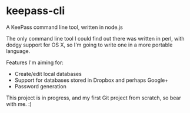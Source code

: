 keepass-cli
==========

A KeePass command line tool, written in node.js

The only command line tool I could find out there was written in perl, with dodgy support for OS X, so I'm going to write one in a more portable language.

Features I'm aiming for:
- Create/edit local databases
- Support for databases stored in Dropbox and perhaps Google+
- Password generation

This project is in progress, and my first Git project from scratch, so bear with me. :)
